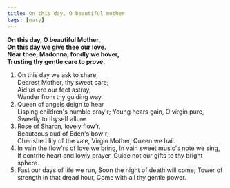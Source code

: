 ```yaml
---
title: On this day, O beautiful mother
tags: [mary]
---
```


**On this day, O beautiful Mother,   
On this day we give thee our love.   
Near thee, Madonna, fondly we hover,   
Trusting thy gentle care to prove.**   

1. On this day we ask to share,   
    Dearest Mother, thy sweet care;   
    Aid us ere our feet astray,   
    Wander from thy guiding way.
2. Queen of angels deign to hear   
    Lisping children's humble pray'r;
    Young hears gain, O virgin pure,   
    Sweetly to thyself allure.
3. Rose of Sharon, lovely flow'r,   
    Beauteous bud of Eden's bow'r;   
    Cherished lily of the vale,
    Virgin Mother, Queen we hail.
4. In vain the flow'rs of love we bring,
    In vain sweet music's note we sing,
    If contrite heart and lowly prayer,
    Guide not our gifts to thy bright sphere.
5. Fast our days of life we run,
    Soon the night of death will come;
    Tower of strength in that dread hour,
    Come with all thy gentle power.
